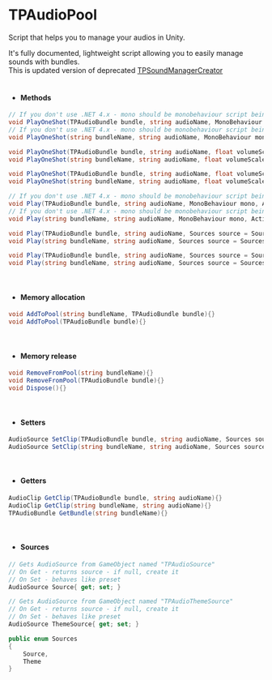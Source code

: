 # TPAudioPool
Script that helps you to manage your audios in Unity.

It's fully documented, lightweight script allowing you to easily manage sounds with bundles.
<br>
This is updated version of deprecated [TPSoundManagerCreator](https://github.com/Prastiwar/TPSoundManagerCreator)
<br>
<br>
* #### Methods
```cs
// If you don't use .NET 4.x - mono should be monobehaviour script being called this method
void PlayOneShot(TPAudioBundle bundle, string audioName, MonoBehaviour mono, Action onAudioEnd, float volumeScale = 1.0f){}
// If you don't use .NET 4.x - mono should be monobehaviour script being called this method
void PlayOneShot(string bundleName, string audioName, MonoBehaviour mono, Action onAudioEnd, float volumeScale = 1.0f){}

void PlayOneShot(TPAudioBundle bundle, string audioName, float volumeScale = 1.0f, Action onAudioEnd = null){}
void PlayOneShot(string bundleName, string audioName, float volumeScale = 1.0f, Action onAudioEnd = null){}

void PlayOneShot(TPAudioBundle bundle, string audioName, float volumeScale = 1.0f){}
void PlayOneShot(string bundleName, string audioName, float volumeScale = 1.0f){}

// If you don't use .NET 4.x - mono should be monobehaviour script being called this method
void Play(TPAudioBundle bundle, string audioName, MonoBehaviour mono, Action onAudioEnd, Sources source = Sources.Source, ulong delay = 0){}
// If you don't use .NET 4.x - mono should be monobehaviour script being called this method
void Play(string bundleName, string audioName, MonoBehaviour mono, Action onAudioEnd, Sources source = Sources.Source, ulong delay = 0){}

void Play(TPAudioBundle bundle, string audioName, Sources source = Sources.Source, ulong delay = 0, Action onAudioEnd = null){}
void Play(string bundleName, string audioName, Sources source = Sources.Source, ulong delay = 0, Action onAudioEnd = null){}

void Play(TPAudioBundle bundle, string audioName, Sources source = Sources.Source, ulong delay = 0){}
void Play(string bundleName, string audioName, Sources source = Sources.Source, ulong delay = 0){}
```
<br>

* #### Memory allocation
```cs
void AddToPool(string bundleName, TPAudioBundle bundle){}
void AddToPool(TPAudioBundle bundle){}
```
<br>

* #### Memory release
```cs
void RemoveFromPool(string bundleName){}
void RemoveFromPool(TPAudioBundle bundle){}
void Dispose(){}
```
<br>

* #### Setters
```cs
AudioSource SetClip(TPAudioBundle bundle, string audioName, Sources source = Sources.Source){}
AudioSource SetClip(string bundleName, string audioName, Sources source = Sources.Source){}
```
<br>

* #### Getters
```cs
AudioClip GetClip(TPAudioBundle bundle, string audioName){}
AudioClip GetClip(string bundleName, string audioName){}
TPAudioBundle GetBundle(string bundleName){}
```
<br>

* #### Sources
```cs
// Gets AudioSource from GameObject named "TPAudioSource"
// On Get - returns source - if null, create it
// On Set - behaves like preset
AudioSource Source{ get; set; }

// Gets AudioSource from GameObject named "TPAudioThemeSource"
// On Get - returns source - if null, create it
// On Set - behaves like preset
AudioSource ThemeSource{ get; set; }

public enum Sources
{
    Source,
    Theme
}
```
<br>

